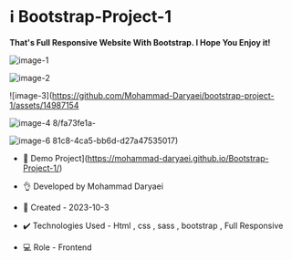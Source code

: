 # ℹ️ Bootstrap-Project-1

**That's Full Responsive Website With Bootstrap. I Hope You Enjoy it!**

![image-1](https://github.com/Mohammad-Daryaei/bootstrap-project-1/assets/149871548/3fa70c4c-0d70-4de5-bcf0-f42b2fca25fd)

![image-2](https://github.com/Mohammad-Daryaei/bootstrap-project-1/assets/149871548/cb3b19eb-78a1-4561-bd51-07a7a2f491f5)

![image-3](https://github.com/Mohammad-Daryaei/bootstrap-project-1/assets/14987154

![image-4](https://github.com/Mohammad-Daryaei/bootstrap-project-1/assets/149871548/a763b573-2743-48c9-9de5-366817c72982)
8/fa73fe1a-

![image-6](https://github.com/Mohammad-Daryaei/bootstrap-project-1/assets/149871548/576c11ad-585d-432f-8b2a-ddc2115a2fe9)
81c8-4ca5-bb6d-d27a47535017)

- 🔗 Demo Project](https://mohammad-daryaei.github.io/Bootstrap-Project-1/)

- 👌 Developed by Mohammad Daryaei

- 📆 Created - 2023-10-3

- ✔️ Technologies Used - Html , css , sass , bootstrap , Full Responsive

- 💻 Role - Frontend
